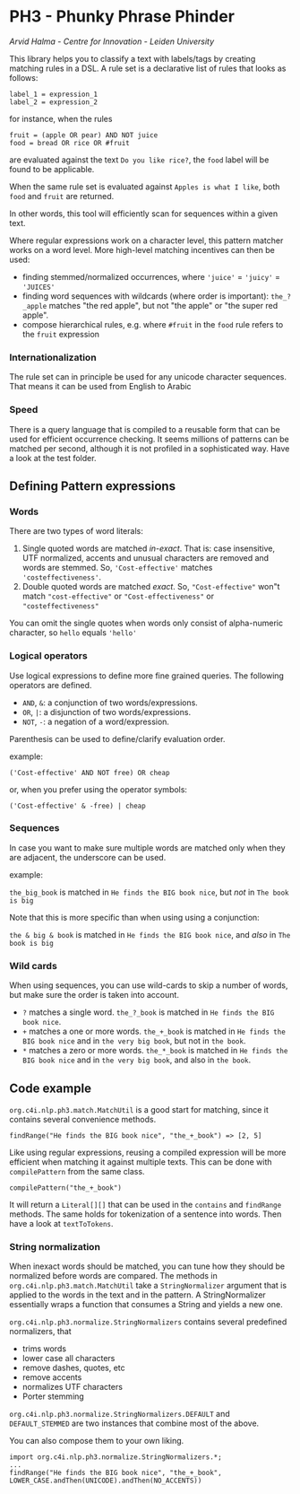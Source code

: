 # PH3 - Phunky Phrase Phinder #

*Arvid Halma - Centre for Innovation - Leiden University*

This library helps you to classify a text with labels/tags by creating matching rules in a DSL.
A rule set is a declarative list of rules that looks as follows:

```
label_1 = expression_1
label_2 = expression_2
```

for instance, when the rules 

```
fruit = (apple OR pear) AND NOT juice
food = bread OR rice OR #fruit
```

are evaluated against the text `Do you like rice?`, the `food` label will be found to be applicable.

When the same rule set is evaluated against `Apples is what I like`, both `food` and `fruit` are returned.

In other words, this tool will efficiently scan for sequences within a given text. 

Where regular expressions work on a character level, this pattern matcher works on a word level.
More high-level matching incentives can then be used:
 - finding stemmed/normalized occurrences, where `'juice'` = `'juicy'` = `'JUICES'`
 - finding word sequences with wildcards (where order is important): `the_?_apple` matches "the red apple", but not "the apple" or "the super red apple".
 - compose hierarchical rules, e.g. where `#fruit` in the `food` rule refers to the `fruit` expression
 
### Internationalization ###
The rule set can in principle be used for any unicode character sequences. That means it can be used from English to Arabic

### Speed ###
There is a query language that is compiled to a reusable form that can be used for efficient occurrence checking. It seems millions of patterns can be matched per second, although it is not profiled in a sophisticated way. Have a look at the test folder.


## Defining Pattern expressions ##  

### Words ###
There are two types of word literals:

 1. Single quoted words are matched *in-exact*. That is: case insensitive, UTF normalized, accents and unusual characters are removed and words are stemmed. So, `'Cost-effective'` matches `'costeffectiveness'`.
 2. Double quoted words are matched *exact*. So, `"Cost-effective"` won"t match `"cost-effective"` or `"Cost-effectiveness"` or `"costeffectiveness"`

You can omit the single quotes when words only consist of alpha-numeric character, so  `hello` equals `'hello'` 

### Logical operators ###

Use logical expressions to define more fine grained queries. The following operators are defined.
 
 * `AND`, `&`: a conjunction of two words/expressions.
 * `OR`, `|`: a disjunction of two words/expressions.
 * `NOT`, `-`: a negation of a word/expression.
    
Parenthesis can be used to define/clarify evaluation order.

example:

`('Cost-effective' AND NOT free) OR cheap`

or, when you prefer using the operator symbols:

`('Cost-effective' & -free) | cheap`

### Sequences ###

In case you want to make sure multiple words are matched only when they are adjacent, the underscore can be used.

example:

`the_big_book` is matched in `He finds the BIG book nice`, but *not* in `The book is big`

Note that this is more specific than when using using a conjunction:

`the & big & book` is matched in `He finds the BIG book nice`, and *also* in  `The book is big`

### Wild cards ###

When using sequences, you can use wild-cards to skip a number of words, but make sure the order is taken into account.
  
* `?` matches a single word. `the_?_book` is matched in `He finds the BIG book nice`.
* `+` matches a one or more words. `the_+_book` is matched in `He finds the BIG book nice` and in `the very big book`, but not in `the book`.
* `*` matches a zero or more words. `the_*_book` is matched in `He finds the BIG book nice` and in `the very big book`, and also in `the book`.
 

## Code example ##

`org.c4i.nlp.ph3.match.MatchUtil` is a good start for matching, since it contains several convenience methods.

```
findRange("He finds the BIG book nice", "the_+_book") => [2, 5]
```

Like using regular expressions, reusing a compiled expression will be more efficient when matching it against multiple texts.
This can be done with `compilePattern` from the same class.

```
compilePattern("the_+_book")
```

It will return a `Literal[][]` that can be used in the `contains` and `findRange` methods. The same holds for tokenization of a sentence into words. Then have a look at `textToTokens`.


### String normalization ###

When inexact words should be matched, you can tune how they should be normalized before words are compared.
The methods in `org.c4i.nlp.ph3.match.MatchUtil` take a `StringNormalizer` argument that is applied to the words in the text and in the pattern.
A StringNormalizer essentially wraps a function that consumes a String and yields a new one. 

`org.c4i.nlp.ph3.normalize.StringNormalizers` contains several predefined normalizers, that

* trims words
* lower case all characters
* remove dashes, quotes, etc
* remove accents
* normalizes UTF characters
* Porter stemming

`org.c4i.nlp.ph3.normalize.StringNormalizers.DEFAULT` and `DEFAULT_STEMMED` are two instances that combine most of the above.

You can also compose them to your own liking.

```
import org.c4i.nlp.ph3.normalize.StringNormalizers.*;
...
findRange("He finds the BIG book nice", "the_+_book", LOWER_CASE.andThen(UNICODE).andThen(NO_ACCENTS))
```